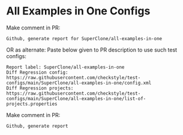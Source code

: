 # All Examples in One Configs
Make comment in PR:
```
Github, generate report for SuperClone/all-examples-in-one
```
OR as alternate:
Paste below given to PR description to use such test configs:
```
Report label: SuperClone/all-examples-in-one
Diff Regression config: https://raw.githubusercontent.com/checkstyle/test-configs/main/SuperClone/all-examples-in-one/config.xml
Diff Regression projects: https://raw.githubusercontent.com/checkstyle/test-configs/main/SuperClone/all-examples-in-one/list-of-projects.properties
```
Make comment in PR:
```
Github, generate report
```
